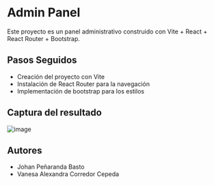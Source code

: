 # Admin Panel

Este proyecto es un panel administrativo construido con Vite + React + React Router + Bootstrap.

## Pasos Seguidos

- Creación del proyecto con Vite
- Instalación de React Router para la navegación
- Implementación de bootstrap para los estilos


## Captura del resultado

![image](https://github.com/user-attachments/assets/891c19a1-11a3-420a-9622-45a7fcc36ea8)

## Autores 

- Johan Peñaranda Basto 
- Vanesa Alexandra Corredor Cepeda 
